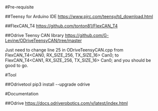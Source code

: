 #Pre-requisite

##Teensy for Arduino IDE
https://www.pjrc.com/teensy/td_download.html

##FlexCAN_T4
https://github.com/tonton81/FlexCAN_T4

##Odrive Teensy CAN library
https://github.com/G-Levine/ODriveTeensyCAN/tree/master

Just need to change line 25 in ODriveTeensyCAN.cpp from 
FlexCAN_T4<CAN0, RX_SIZE_256, TX_SIZE_16> Can0; 
to
FlexCAN_T4<CAN1, RX_SIZE_256, TX_SIZE_16> Can0;
and you should be good to go.

#Tool

##Odrivetool
pip3 install --upgrade odrive

#Documentation

##Odrive 
https://docs.odriverobotics.com/v/latest/index.html